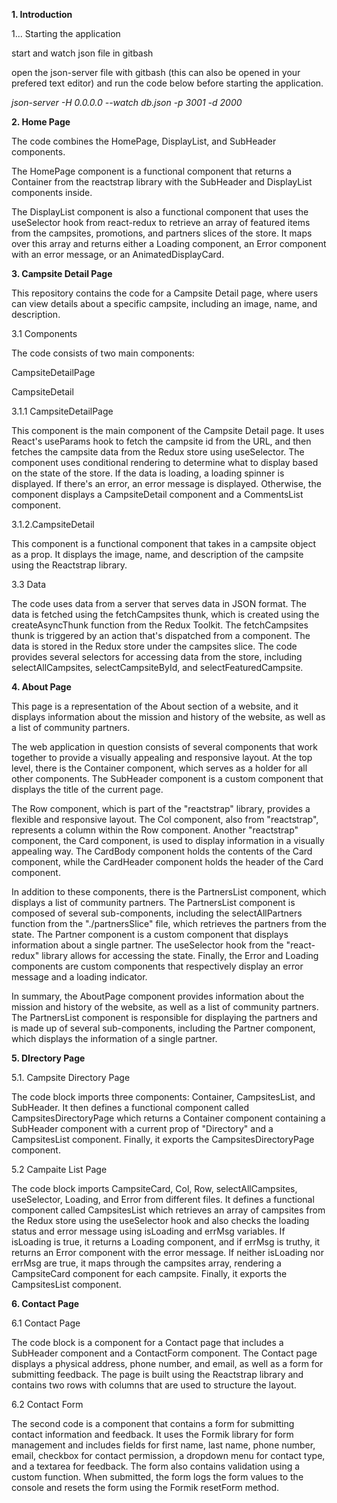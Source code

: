 **1. Introduction**

1... Starting the application

start and watch json file in gitbash

open the json-server file with gitbash (this can also be opened in your prefered text editor) and run the code below before starting the application. 

*json-server -H 0.0.0.0 --watch db.json -p 3001 -d 2000*


**2. Home Page**

The code combines the HomePage, DisplayList, and SubHeader components.

The HomePage component is a functional component that returns a Container from the reactstrap library with the SubHeader and DisplayList components inside.

The DisplayList component is also a functional component that uses the useSelector hook from react-redux to retrieve an array of featured items from the campsites, promotions, and partners slices of the store. It maps over this array and returns either a Loading component, an Error component with an error message, or an AnimatedDisplayCard.

**3. Campsite Detail Page**

This repository contains the code for a Campsite Detail page, where users can view details about a specific campsite, including an image, name, and description.

3.1 Components

The code consists of two main components:

CampsiteDetailPage

CampsiteDetail

3.1.1 CampsiteDetailPage

This component is the main component of the Campsite Detail page. It uses React's useParams hook to fetch the campsite id from the URL, and then fetches the campsite data from the Redux store using useSelector. The component uses conditional rendering to determine what to display based on the state of the store. If the data is loading, a loading spinner is displayed. If there's an error, an error message is displayed. Otherwise, the component displays a CampsiteDetail component and a CommentsList component.

3.1.2.CampsiteDetail

This component is a functional component that takes in a campsite object as a prop. It displays the image, name, and description of the campsite using the Reactstrap library.

3.3 Data

The code uses data from a server that serves data in JSON format. The data is fetched using the fetchCampsites thunk, which is created using the createAsyncThunk function from the Redux Toolkit. The fetchCampsites thunk is triggered by an action that's dispatched from a component. The data is stored in the Redux store under the campsites slice. The code provides several selectors for accessing data from the store, including selectAllCampsites, selectCampsiteById, and selectFeaturedCampsite.


**4. About Page**

This page is a representation of the About section of a website, and it displays information about the mission and history of the website, as well as a list of community partners.

The web application in question consists of several components that work together to provide a visually appealing and responsive layout. At the top level, there is the Container component, which serves as a holder for all other components. The SubHeader component is a custom component that displays the title of the current page.

The Row component, which is part of the "reactstrap" library, provides a flexible and responsive layout. The Col component, also from "reactstrap", represents a column within the Row component. Another "reactstrap" component, the Card component, is used to display information in a visually appealing way. The CardBody component holds the contents of the Card component, while the CardHeader component holds the header of the Card component.

In addition to these components, there is the PartnersList component, which displays a list of community partners. The PartnersList component is composed of several sub-components, including the selectAllPartners function from the "./partnersSlice" file, which retrieves the partners from the state. The Partner component is a custom component that displays information about a single partner. The useSelector hook from the "react-redux" library allows for accessing the state. Finally, the Error and Loading components are custom components that respectively display an error message and a loading indicator.

In summary, the AboutPage component provides information about the mission and history of the website, as well as a list of community partners. The PartnersList component is responsible for displaying the partners and is made up of several sub-components, including the Partner component, which displays the information of a single partner.



**5. DIrectory Page**

5.1. Campsite Directory Page

The code block imports three components: Container, CampsitesList, and SubHeader. It then defines a functional component called CampsitesDirectoryPage which returns a Container component containing a SubHeader component with a current prop of "Directory" and a CampsitesList component. Finally, it exports the CampsitesDirectoryPage component.

5.2 Campaite List Page

The code block imports CampsiteCard, Col, Row, selectAllCampsites, useSelector, Loading, and Error from different files. It defines a functional component called CampsitesList which retrieves an array of campsites from the Redux store using the useSelector hook and also checks the loading status and error message using isLoading and errMsg variables. If isLoading is true, it returns a Loading component, and if errMsg is truthy, it returns an Error component with the error message. If neither isLoading nor errMsg are true, it maps through the campsites array, rendering a CampsiteCard component for each campsite. Finally, it exports the CampsitesList component.



**6. Contact Page**

6.1 Contact Page

The code block is a  component for a Contact page that includes a SubHeader component and a ContactForm component. The Contact page displays a physical address, phone number, and email, as well as a form for submitting feedback. The page is built using the Reactstrap library and contains two rows with columns that are used to structure the layout.

6.2 Contact Form

The second code  is a component that contains a form for submitting contact information and feedback. It uses the Formik library for form management and includes fields for first name, last name, phone number, email, checkbox for contact permission, a dropdown menu for contact type, and a textarea for feedback. The form also contains validation using a custom function. When submitted, the form logs the form values to the console and resets the form using the Formik resetForm method.





